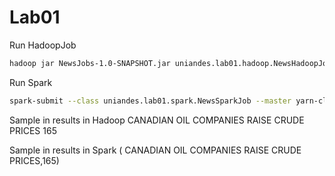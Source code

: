 # Lab01

Run HadoopJob

```bash
hadoop jar NewsJobs-1.0-SNAPSHOT.jar uniandes.lab01.hadoop.NewsHadoopJob /datos/reuters/ /user/bigdata7/reto-hadoop-out
```

Run Spark

```bash
spark-submit --class uniandes.lab01.spark.NewsSparkJob --master yarn-client NewsJobs-1.0-SNAPSHOT.jar /datos/reuters/ /user/bigdata7/reto-spark-out
```

Sample in results in Hadoop
 CANADIAN OIL COMPANIES RAISE CRUDE PRICES  165

Sample in results in Spark
( CANADIAN OIL COMPANIES RAISE CRUDE PRICES,165)
